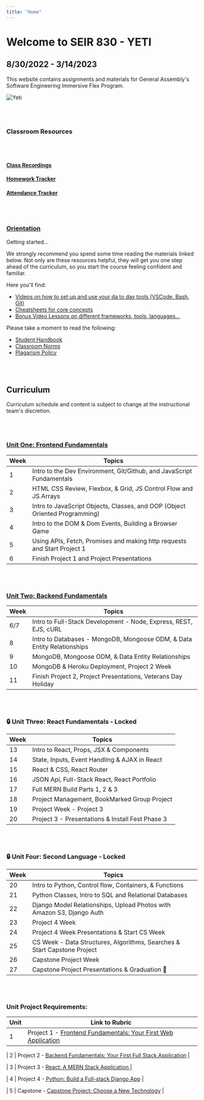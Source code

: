 ```yaml
---
title: "Home"
---
```


# Welcome to SEIR 830 - YETI  
## 8/30/2022 - 3/14/2023

This website contains assignments and materials for General Assembly's Software Engineering Immersive Flex Program.

![Yeti](https://metro.co.uk/wp-content/uploads/2014/03/wpid-yetipicture_450x300.jpg?quality=90&strip=all&zoom=1&resize=450%2C300)

<br>
<br>

### Classroom Resources

<br>
<br>

#### [Class Recordings](https://docs.google.com/spreadsheets/d/1TPJZVFidiyuOw9K4jwnamBWgItsZrE8oqaGQhm61dlU/edit?usp=sharing)

#### [Homework Tracker](https://docs.google.com/spreadsheets/d/1vXV8V2Qg-CAbrc5AFfEJpjMP6sQlW_dBgI1sNx3cSWg/edit?usp=sharing)

#### [Attendance Tracker](https://docs.google.com/spreadsheets/d/1vXV8V2Qg-CAbrc5AFfEJpjMP6sQlW_dBgI1sNx3cSWg/edit?usp=sharing)

<br>
<br>

### [Orientation](https://git.generalassemb.ly/AlexMerced/orientation)

Getting started...

We strongly recommend you spend some time reading the materials linked below. Not only are these resources helpful, they will get you one step ahead of the curriculum, so you start the course feeling confident and familiar. 

Here you'll find:

  - [Videos on how to set up and use your da to day tools (VSCode, Bash, Git)](https://gist.github.com/AlexMercedCoder/a5450f70426294a994660d4d0b5c3936#intro)
  - [Cheatsheets for core concepts](https://git.generalassemb.ly/AlexMerced/orientation/blob/master/cheatsheet/readme.md#cheatsheets)
  - [Bonus Video Lessons on different frameworks, tools, languages...](https://git.generalassemb.ly/AlexMerced/orientation/blob/master/cheatsheet/readme.md#cheatsheets)

  Please take a moment to read the following: 
  - [Student Handbook ](https://git.generalassemb.ly/AlexMerced/orientation/blob/master/handbook.md)
  - [Classroom Norms](https://git.generalassemb.ly/AlexMerced/orientation/blob/master/norms.md)
  - [Plagarism Policy](https://git.generalassemb.ly/AlexMerced/orientation/blob/master/handbook.md#plagiarism-policy)
 

<br>
<br>


## Curriculum
Curriculum schedule and content is subject to change at the instructional team's discretion.

<br>
<br>

### [Unit One: Frontend Fundamentals](/frontend-fundamentals)

| Week | Topics                                                                      |
| ---- | --------------------------------------------------------------------------- |
| 1    | Intro to the Dev Environment, Git/Github, and JavaScript Fundamentals       |
| 2    | HTML CSS Review, Flexbox, & Grid, JS Control Flow and JS Arrays             |
| 3    | Intro to JavaScript Objects, Classes, and OOP (Object Oriented Programming) |
| 4    | Intro to the DOM & Dom Events, Building a Browser Game                      |
| 5    | Using APIs, Fetch, Promises and making http requests and Start Project 1    |
| 6    | Finish Project 1 and Project Presentations                                  |

<br>
<br>

### [Unit Two: Backend Fundamentals](/backend-fundamentals)

<!-- ### 🔒 Unit Two: Backend Fundamentals - **Locked** -->

| Week  | Topics                                                                      |
| ----- | --------------------------------------------------------------------------- |
| 6/7   | Intro to Full-Stack Development - Node, Express, REST, EJS, cURL            |
| 8     | Intro to Databases - MongoDB, Mongoose ODM, & Data Entity Relationships
| 9     | MongoDB, Mongoose ODM, & Data Entity Relationships                          |
| 10    | MongoDB & Heroku Deployment, Project 2 Week                                 |
| 11    | Finish Project 2, Project Presentations, Veterans Day Holiday               |


<br>
<br>

<!-- ### [Unit Three: React Fundamentals](/react-fundamentals) -->

### 🔒 Unit Three: React Fundamentals - **Locked**

| Week  | Topics                                                                 |
| ----  | ---------------------------------------------------------------------- |
| 13    | Intro to React, Props, JSX & Components                                |
| 14    | State, Inputs, Event Handling & AJAX in React                          |
| 15    | React & CSS, React Router                                              |
| 16    | JSON Api, Full-Stack React, React Portfolio                            |
| 17    | Full MERN Build Parts 1, 2 & 3                                         |
| 18    | Project Management, BookMarked Group Project                           |
| 19    | Project Week - Project 3                                               |
| 20    | Project 3 - Presentations & Install Fest Phase 3                       |

<br>
<br>

<!-- ### [Unit Four: Second Language](/second-language) -->

### 🔒 Unit Four: Second Language - **Locked**

| Week | Topics                                                                              |
| ---- | ----------------------------------------------------------------------------------- |
| 20  | Intro to Python, Control flow, Containers, & Functions                              |
| 21   | Python Classes, Intro to SQL and Relational Databases                               |
| 22   | Django Model Relationships, Upload Photos with Amazon S3, Django Auth               |
| 23   | Project 4 Week                                                                      |
| 24   | Project 4 Week Presentations & Start CS Week                                        |
| 25   | CS Week - Data Structures, Algorithms, Searches  &  Start Capstone Project          |
| 26   | Capstone Project Week                                                               |
| 27   | Capstone Project Presentations & Graduation 🎉                                      |

<br>
<br>

### Unit Project Requirements:
| Unit | Link to Rubric                                                              |
| ---- | --------------------------------------------------------------------------- |
| 1    | Project 1 - [Frontend Fundamentals: Your First Web Application](/unit-projects/unit-one-project-requirements-portfolio/) |
<!-- /unit-projects/unit-one-project-requirements-portfolio/ -->
| 2    | Project 2 - [Backend Fundamentals: Your First Full Stack Application](/unit-projects/unit-two-project-requirements) |
<!-- /unit-projects/unit-two-project-requirements -->
| 3    | Project 3 - [React: A MERN Stack Application ](#)  |
<!-- /unit-projects/unit-three-project-requirements -->
| 4    | Project 4 - [Python: Build a Full-stack Django App](#) |
<!-- /unit-projects/unit-four-project-requirements-1 -->
| 5    | Capstone - [Capstone Project: Choose a New Technology](#)     |
<!-- /unit-projects/capstone-project-requirements -->


<br>
<br>
